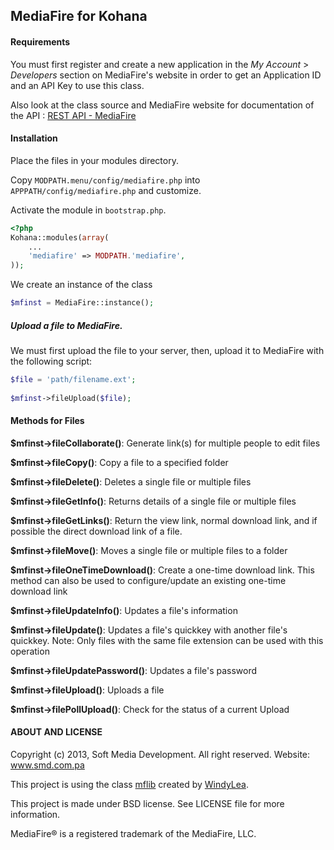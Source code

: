 ## MediaFire for Kohana

#### Requirements

You must first register and create a new application in the *My Account* &gt; *Developers* section on MediaFire's website in order to get an Application ID and an API Key to use this class.

Also look at the class source and MediaFire website for documentation of the API : [REST API - MediaFire](http://developers.mediafire.com/index.php/REST_API)

#### Installation

Place the files in your modules directory.

Copy `MODPATH.menu/config/mediafire.php` into `APPPATH/config/mediafire.php` and customize.

Activate the module in `bootstrap.php`.

```php
<?php
Kohana::modules(array(
	...
	'mediafire' => MODPATH.'mediafire',
));
```
We create an instance of the class
```php
$mfinst = MediaFire::instance();
```

##### Upload a file to MediaFire.
We must first upload the file to your server, then, upload it to MediaFire with the following script:
```php
$file = 'path/filename.ext';
	
$mfinst->fileUpload($file);
```

#### Methods for Files

**$mfinst->fileCollaborate()**: Generate link(s) for multiple people to edit files

**$mfinst->fileCopy()**: Copy a file to a specified folder

**$mfinst->fileDelete()**: Deletes a single file or multiple files

**$mfinst->fileGetInfo()**: Returns details of a single file or multiple files

**$mfinst->fileGetLinks()**: Return the view link, normal download link, and if possible the direct download link of a file.

**$mfinst->fileMove()**: Moves a single file or multiple files to a folder

**$mfinst->fileOneTimeDownload()**: Create a one-time download link. This method can also be used to configure/update an existing one-time download link

**$mfinst->fileUpdateInfo()**: Updates a file's information

**$mfinst->fileUpdate()**: Updates a file's quickkey with another file's quickkey. Note: Only files with the same file extension can be used with this operation

**$mfinst->fileUpdatePassword()**: Updates a file's password

**$mfinst->fileUpload()**: Uploads a file

**$mfinst->filePollUpload()**: Check for the status of a current Upload


#### ABOUT AND LICENSE

Copyright (c) 2013, Soft Media Development. All right reserved. Website: www.smd.com.pa

This project is using the class [mflib](https://github.com/windylea/mediafire-api-php-library) created by [WindyLea](https://github.com/windylea).

This project is made under BSD license. See LICENSE file for more information.

MediaFire® is a registered trademark of the MediaFire, LLC.

